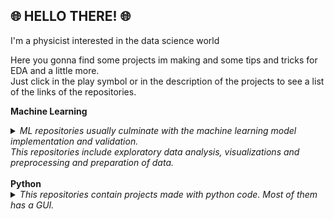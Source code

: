 ## 🌐 HELLO THERE! 🌐

I'm a physicist interested in the data science world

Here you gonna find some projects im making and some tips and tricks for EDA and a little more. <br>
Just click in the play symbol or in the description of the projects to see a list of the links of the repositories.




<b>Machine Learning</b>
<body><details>
        <summary><i>ML repositories usually culminate with the machine learning model implementation and validation. <br>
This repositories include exploratory data analysis, visualizations and preprocessing and preparation of data.</i>
</summary>
<a href="https://github.com/NavarroRamon/HeartFailure_ClassificationProblem" target="_blank">
  <img src="img/carpetab.png"  width=25" height="25">
  <b> HeartFailure_ClassificationProblem </b> 
</a>

<br>
<a href="https://github.com/NavarroRamon/DealingWith_ImbalancedData" target="_blank">
  <img src="img/carpetab.png"  width=25" height="25">
  <b> DealingWith_ImbalancedData </b> 
</a>
</details>        
</body>


<br>
<b>Python</b>
<body>
    <details>
        <summary><i>This repositories contain projects made with python code.
Most of them has a GUI.</i>
</summary>
<a href="https://github.com/NavarroRamon/TheGameOfLife" target="_blank">
  <img src="img/carpetab.png"  width=25" height="25">
  <b> TheGameOfLife </b>
</a>
</details>        
</body>

<!---
NavarroRamon/NavarroRamon is a ✨ special ✨ repository because its `README.md` (this file) appears on your GitHub profile.
You can click the Preview link to take a look at your changes.
--->

